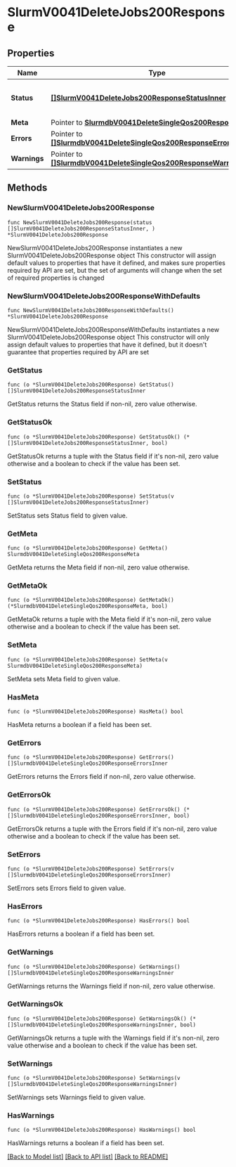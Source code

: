 # SlurmV0041DeleteJobs200Response

## Properties

Name | Type | Description | Notes
------------ | ------------- | ------------- | -------------
**Status** | [**[]SlurmV0041DeleteJobs200ResponseStatusInner**](SlurmV0041DeleteJobs200ResponseStatusInner.md) | resultant status of signal request | 
**Meta** | Pointer to [**SlurmdbV0041DeleteSingleQos200ResponseMeta**](SlurmdbV0041DeleteSingleQos200ResponseMeta.md) |  | [optional] 
**Errors** | Pointer to [**[]SlurmdbV0041DeleteSingleQos200ResponseErrorsInner**](SlurmdbV0041DeleteSingleQos200ResponseErrorsInner.md) | Query errors | [optional] 
**Warnings** | Pointer to [**[]SlurmdbV0041DeleteSingleQos200ResponseWarningsInner**](SlurmdbV0041DeleteSingleQos200ResponseWarningsInner.md) | Query warnings | [optional] 

## Methods

### NewSlurmV0041DeleteJobs200Response

`func NewSlurmV0041DeleteJobs200Response(status []SlurmV0041DeleteJobs200ResponseStatusInner, ) *SlurmV0041DeleteJobs200Response`

NewSlurmV0041DeleteJobs200Response instantiates a new SlurmV0041DeleteJobs200Response object
This constructor will assign default values to properties that have it defined,
and makes sure properties required by API are set, but the set of arguments
will change when the set of required properties is changed

### NewSlurmV0041DeleteJobs200ResponseWithDefaults

`func NewSlurmV0041DeleteJobs200ResponseWithDefaults() *SlurmV0041DeleteJobs200Response`

NewSlurmV0041DeleteJobs200ResponseWithDefaults instantiates a new SlurmV0041DeleteJobs200Response object
This constructor will only assign default values to properties that have it defined,
but it doesn't guarantee that properties required by API are set

### GetStatus

`func (o *SlurmV0041DeleteJobs200Response) GetStatus() []SlurmV0041DeleteJobs200ResponseStatusInner`

GetStatus returns the Status field if non-nil, zero value otherwise.

### GetStatusOk

`func (o *SlurmV0041DeleteJobs200Response) GetStatusOk() (*[]SlurmV0041DeleteJobs200ResponseStatusInner, bool)`

GetStatusOk returns a tuple with the Status field if it's non-nil, zero value otherwise
and a boolean to check if the value has been set.

### SetStatus

`func (o *SlurmV0041DeleteJobs200Response) SetStatus(v []SlurmV0041DeleteJobs200ResponseStatusInner)`

SetStatus sets Status field to given value.


### GetMeta

`func (o *SlurmV0041DeleteJobs200Response) GetMeta() SlurmdbV0041DeleteSingleQos200ResponseMeta`

GetMeta returns the Meta field if non-nil, zero value otherwise.

### GetMetaOk

`func (o *SlurmV0041DeleteJobs200Response) GetMetaOk() (*SlurmdbV0041DeleteSingleQos200ResponseMeta, bool)`

GetMetaOk returns a tuple with the Meta field if it's non-nil, zero value otherwise
and a boolean to check if the value has been set.

### SetMeta

`func (o *SlurmV0041DeleteJobs200Response) SetMeta(v SlurmdbV0041DeleteSingleQos200ResponseMeta)`

SetMeta sets Meta field to given value.

### HasMeta

`func (o *SlurmV0041DeleteJobs200Response) HasMeta() bool`

HasMeta returns a boolean if a field has been set.

### GetErrors

`func (o *SlurmV0041DeleteJobs200Response) GetErrors() []SlurmdbV0041DeleteSingleQos200ResponseErrorsInner`

GetErrors returns the Errors field if non-nil, zero value otherwise.

### GetErrorsOk

`func (o *SlurmV0041DeleteJobs200Response) GetErrorsOk() (*[]SlurmdbV0041DeleteSingleQos200ResponseErrorsInner, bool)`

GetErrorsOk returns a tuple with the Errors field if it's non-nil, zero value otherwise
and a boolean to check if the value has been set.

### SetErrors

`func (o *SlurmV0041DeleteJobs200Response) SetErrors(v []SlurmdbV0041DeleteSingleQos200ResponseErrorsInner)`

SetErrors sets Errors field to given value.

### HasErrors

`func (o *SlurmV0041DeleteJobs200Response) HasErrors() bool`

HasErrors returns a boolean if a field has been set.

### GetWarnings

`func (o *SlurmV0041DeleteJobs200Response) GetWarnings() []SlurmdbV0041DeleteSingleQos200ResponseWarningsInner`

GetWarnings returns the Warnings field if non-nil, zero value otherwise.

### GetWarningsOk

`func (o *SlurmV0041DeleteJobs200Response) GetWarningsOk() (*[]SlurmdbV0041DeleteSingleQos200ResponseWarningsInner, bool)`

GetWarningsOk returns a tuple with the Warnings field if it's non-nil, zero value otherwise
and a boolean to check if the value has been set.

### SetWarnings

`func (o *SlurmV0041DeleteJobs200Response) SetWarnings(v []SlurmdbV0041DeleteSingleQos200ResponseWarningsInner)`

SetWarnings sets Warnings field to given value.

### HasWarnings

`func (o *SlurmV0041DeleteJobs200Response) HasWarnings() bool`

HasWarnings returns a boolean if a field has been set.


[[Back to Model list]](../README.md#documentation-for-models) [[Back to API list]](../README.md#documentation-for-api-endpoints) [[Back to README]](../README.md)



